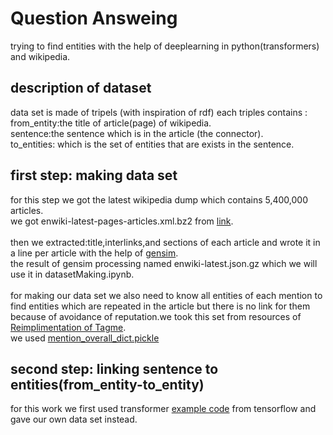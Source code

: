# Question Answeing
trying to find entities with the help of deeplearning in python(transformers) and wikipedia.
## description of dataset 
data set is made of tripels (with inspiration of rdf) each triples contains :<br/> from_entity:the title of article(page) of wikipedia.<br/>
sentence:the sentence which is in the article (the connector).<br/> to_entities: which is the set of entities that are exists in the sentence.<br/>
## first step: making data set 
for this step we got the latest wikipedia dump  which contains 5,400,000 articles.<br/>
we got enwiki-latest-pages-articles.xml.bz2 from [link](https://dumps.wikimedia.org/enwiki/latest).<br/>  
then we extracted:title,interlinks,and sections of each article and wrote it in a line per article with the help of [gensim](https://radimrehurek.com/gensim/scripts/segment_wiki.html).<br/> 
the result of gensim processing named enwiki-latest.json.gz which we will use it in datasetMaking.ipynb. <br/> <br/>
for making our data set we also need to know all entities of each mention to find entities which are repeated in the article but there is no link for them because of avoidance of reputation.we took this set from resources of [Reimplimentation of Tagme](https://github.com/fedenanni/Reimplementing-TagMe).<br/>
we used [mention_overall_dict.pickle](https://drive.google.com/drive/folders/1lcq0PRRq8o_G-L-pQrV7GG-Btn-xPFlr)<br/>
## second step: linking sentence to entities(from_entity-to_entity)
for this work we first used transformer [example code](https://www.tensorflow.org/tutorials/text/transformer) from tensorflow and gave our own data set instead.


